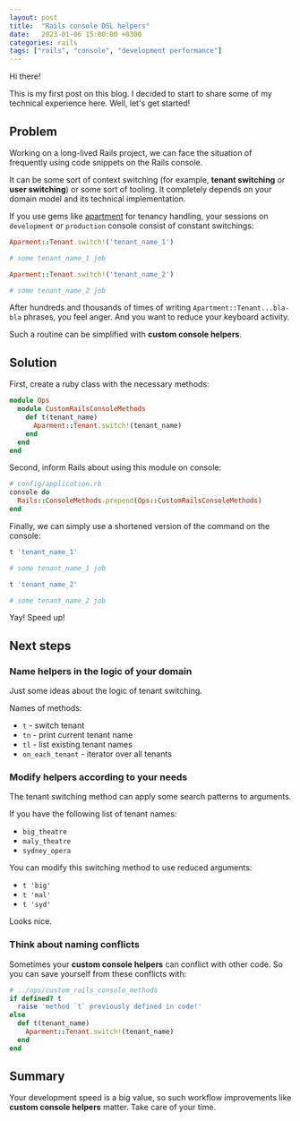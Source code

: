 ```yaml
---
layout: post
title:  "Rails console DSL helpers"
date:   2023-01-06 15:00:00 +0300
categories: rails
tags: ["rails", "console", "development performance"]
---
```


Hi there!

This is my first post on this blog. I decided to start to share some of my technical experience here. Well, let's get started!

## Problem

Working on a long-lived Rails project, we can face the situation of frequently using code snippets on the Rails console. 

It can be some sort of context switching (for example, **tenant switching** or **user switching**) or some sort of tooling. It completely depends on your domain model and its technical implementation.

If you use gems like [apartment](https://github.com/influitive/apartment) for tenancy handling, your sessions on `development` or `production` console consist of constant switchings:

```ruby
Aparment::Tenant.switch!('tenant_name_1')

# some tenant_name_1 job

Aparment::Tenant.switch!('tenant_name_2')

# some tenant_name_2 job
```

After hundreds and thousands of times of writing `Apartment::Tenant...bla-bla` phrases, you feel anger. And you want to reduce your keyboard activity.

Such a routine can be simplified with **custom console helpers**.

## Solution

First, create a ruby class with the necessary methods:

```ruby
module Ops
  module CustomRailsConsoleMethods
    def t(tenant_name)
      Aparment::Tenant.switch!(tenant_name)
    end
  end
end
```
 
Second, inform Rails about using this module on console:

```ruby
# config/application.rb
console do
  Rails::ConsoleMethods.prepend(Ops::CustomRailsConsoleMethods)
end
```


Finally, we can simply use a shortened version of the command on the console:

```ruby
t 'tenant_name_1'

# some tenant_name_1 job

t 'tenant_name_2'

# some tenant_name_2 job
```


Yay! Speed up!

## Next steps

### Name helpers in the logic of your domain

Just some ideas about the logic of tenant switching.

Names of methods:
- `t` - switch tenant
- `tn` - print current tenant name
- `tl` - list existing tenant names
- `on_each_tenant` - iterator over all tenants

### Modify helpers according to your needs

The tenant switching method can apply some search patterns to arguments.

If you have the following list of tenant names:
- `big_theatre`
- `maly_theatre`
- `sydney_opera`

You can modify this switching method to use reduced arguments:
- `t 'big'`
- `t 'mal'`
- `t 'syd'`

Looks nice.

### Think about naming conflicts

Sometimes your **custom console helpers** can conflict with other code. So you can save yourself from these conflicts with:


```ruby
# ../ops/custom_rails_console_methods
if defined? t
  raise 'method `t` previously defined in code!'
else
  def t(tenant_name)
    Aparment::Tenant.switch!(tenant_name)
  end
end
```


## Summary

Your development speed is a big value, so such workflow improvements like **custom console helpers** matter. Take care of your time.
